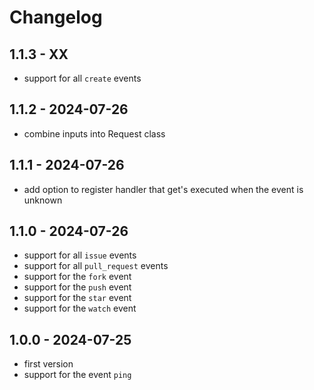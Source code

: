 # Changelog

## 1.1.3 - XX

- support for all `create` events

## 1.1.2 - 2024-07-26

- combine inputs into Request class

## 1.1.1 - 2024-07-26

- add option to register handler that get's executed when the event is unknown

## 1.1.0 - 2024-07-26

- support for all `issue` events
- support for all `pull_request` events
- support for the `fork` event
- support for the `push` event
- support for the `star` event
- support for the `watch` event

## 1.0.0 - 2024-07-25

- first version
- support for the event `ping`

